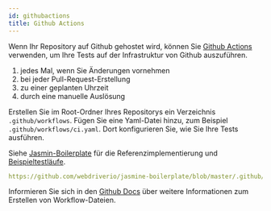 ```yaml
---
id: githubactions
title: Github Actions
---
```


Wenn Ihr Repository auf Github gehostet wird, können Sie [Github Actions](https://docs.github.com/en/actions/getting-started-with-github-actions/about-github-actions#about-github-actions) verwenden, um Ihre Tests auf der Infrastruktur von Github auszuführen.

1. jedes Mal, wenn Sie Änderungen vornehmen
2. bei jeder Pull-Request-Erstellung
3. zu einer geplanten Uhrzeit
4. durch eine manuelle Auslösung

Erstellen Sie im Root-Ordner Ihres Repositorys ein Verzeichnis `.github/workflows`. Fügen Sie eine Yaml-Datei hinzu, zum Beispiel `.github/workflows/ci.yaml`. Dort konfigurieren Sie, wie Sie Ihre Tests ausführen.

Siehe [Jasmin-Boilerplate](https://github.com/webdriverio/jasmine-boilerplate/blob/master/.github/workflows/ci.yaml) für die Referenzimplementierung und [Beispieltestläufe](https://github.com/webdriverio/jasmine-boilerplate/actions?query=workflow%3ACI).

```yaml reference
https://github.com/webdriverio/jasmine-boilerplate/blob/master/.github/workflows/ci.yaml
```

Informieren Sie sich in den [Github Docs](https://docs.github.com/en/actions/configuring-and-managing-workflows/configuring-a-workflow#creating-a-workflow-file) über weitere Informationen zum Erstellen von Workflow-Dateien.
